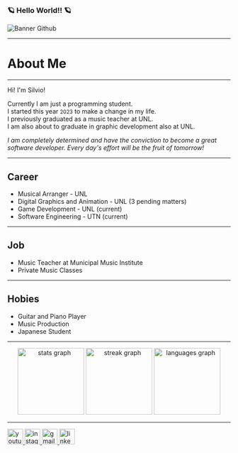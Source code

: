### 🪐 Hello World!! 🪐
![Banner Github](https://github.com/Fraggah/Fraggah/assets/132927111/84506c9c-7891-4db9-8bb5-fb9b8217bd0b)
<hr>
<h1>About Me</h1>
<hr>
<p>Hi! I'm Silvio!</p>
<p>Currently I am just a programming student. <br>
I started this year <small>2023</small> to make a change in my life. <br>
I previously graduated as a music teacher at UNL. <br>
I am also about to graduate in graphic development also at UNL.</p>
<p><em>I am completely determined and have the conviction to become a great software developer. Every day's effort will be the fruit of tomorrow!</em></p>
<hr>
<h2>Career</h2>
<ul>
  <li>Musical Arranger - UNL</li>
  <li>Digital Graphics and Animation - UNL (3 pending matters)</li>
  <li>Game Development - UNL (current)</li>
  <li>Software Engineering - UTN (current)</li>
</ul>
<hr>
<h2>Job</h2>
<ul>
  <li>Music Teacher at Municipal Music Institute</li>
  <li>Private Music Classes</li>
</ul>
<hr>
<h2>Hobies</h2>
<ul>
  <li>Guitar and Piano Player</li>
  <li>Music Production</li>
  <li>Japanese Student</li>
</ul>
<hr>
<div align="center">
  <img src="https://github-readme-stats.vercel.app/api?username=Fraggah&hide_title=false&hide_rank=false&show_icons=true&include_all_commits=true&count_private=true&disable_animations=false&theme=codeSTACKr&locale=en&hide_border=false" height="150" alt="stats graph"  />
  <img src="https://streak-stats.demolab.com?user=Fraggah&locale=en&mode=daily&theme=codeSTACKr&hide_border=false&border_radius=5" height="150" alt="streak graph"  />
  <img src="https://github-readme-stats.vercel.app/api/top-langs?username=Fraggah&locale=en&hide_title=false&layout=compact&card_width=320&langs_count=8&theme=codeSTACKr&hide_border=false" height="150" alt="languages graph"  />
</div>
<hr>
<div align="left">
<a href="https://www.youtube.com/channel/UCmY_0TxK9WrAfvZ3ZPHcSQA" target="_blank">
  <img src="https://img.shields.io/static/v1?message=Youtube&logo=youtube&label=&color=FF0000&logoColor=white&labelColor=&style=for-the-badge" height="35" alt="youtube logo"  />
</a>
<a href="https://www.instagram.com/silvio.e.stefanucci/" target="_blank">
  <img src="https://img.shields.io/static/v1?message=Instagram&logo=instagram&label=&color=E4405F&logoColor=white&labelColor=&style=for-the-badge" height="35" alt="instagram logo"  />
</a>
<a href="mailto:silvioshredderstefanucci@gmail.com" target="_blank">
  <img src="https://img.shields.io/static/v1?message=Gmail&logo=gmail&label=&color=D14836&logoColor=white&labelColor=&style=for-the-badge" height="35" alt="gmail logo"  />
</a>
<a href="https://www.linkedin.com/in/silvio-stefanucci-3524071a4/" target="_blank">
  <img src="https://img.shields.io/static/v1?message=LinkedIn&logo=linkedin&label=&color=0077B5&logoColor=white&labelColor=&style=for-the-badge" height="35" alt="linkedin logo"  />
</a>

</div>

